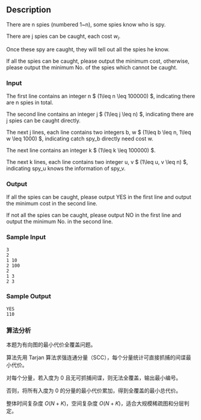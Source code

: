 ## Description

There are n spies (numbered 1~n), some spies know who is spy.

There are j spies can be caught, each cost $w_i$.

Once these spy are caught, they will tell out all the spies he know.

If all the spies can be caught, please output the minimum cost, otherwise, please output the minimum No. of the spies which cannot be caught.

### Input

The first line contains an integer n $ (1\leq n \leq 100000) $, indicating there are n spies in total.

The second line contains an integer j $ (1\leq j \leq n) $, indicating there are j spies can be caught directly.

The next j lines, each line contains two integers b, w $ (1\leq b \leq n, 1\leq w \leq 1000) $, indicating catch spy_b directly need cost w.

The next line contains an integer k $ (1\leq k \leq 100000) $.

The next k lines, each line contains two integer u, v $ (1\leq u, v \leq n) $, indicating spy_u knows the information of spy_v.

### Output

If all the spies can be caught, please output YES in the first line and output the minimum cost in the second line.

If not all the spies can be caught, please output NO in the first line and output the minimum No. in the second line.

### Sample Input

``` log
3
2
1 10
2 100
2
1 3
2 3
```

### Sample Output

``` log
YES
110
```

### 算法分析

本题为有向图的最小代价全覆盖问题。

算法先用 Tarjan 算法求强连通分量（SCC），每个分量统计可直接抓捕的间谍最小代价。

对每个分量，若入度为 0 且无可抓捕间谍，则无法全覆盖，输出最小编号。

否则，将所有入度为 0 的分量的最小代价累加，得到全覆盖的最小总代价。

整体时间复杂度 $O(N+K)$，空间复杂度 $O(N+K)$，适合大规模稀疏图和分层判定。
